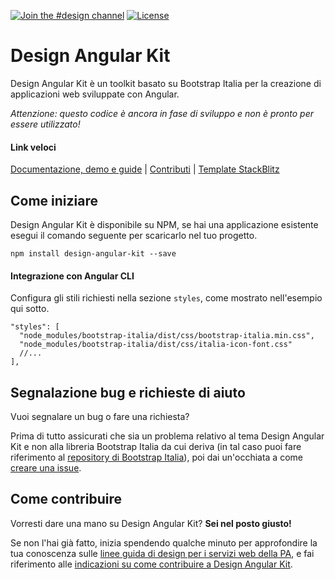 [![Join the #design channel](https://img.shields.io/badge/Slack%20channel-%23design-blue.svg)](https://developersitalia.slack.com/messages/C7VPAUVB3/)
[![License](https://img.shields.io/github/license/apuliasoft/design-angular-kit.svg)](https://github.com/apuliasoft/design-angular-kit/blob/master/LICENSE)

# Design Angular Kit

Design Angular Kit è un toolkit basato su Bootstrap Italia per la creazione di applicazioni web sviluppate con Angular.

_Attenzione: questo codice è ancora in fase di sviluppo e non è pronto per essere utilizzato!_

#### Link veloci
[Documentazione, demo e guide](https://apuliasoft.github.io/design-angular-kit/) |
[Contributi](https://github.com/apuliasoft/design-angular-kit/blob/master/CONTRIBUTING.md) |
[Template StackBlitz](https://stackblitz.com/edit/design-angular-kit-issue)

## Come iniziare

Design Angular Kit è disponibile su NPM, se hai una applicazione esistente esegui il comando seguente per scaricarlo nel tuo progetto.
```
npm install design-angular-kit --save
```

#### Integrazione con Angular CLI
Configura gli stili richiesti nella sezione `styles`, come mostrato nell'esempio qui sotto.
```
"styles": [
  "node_modules/bootstrap-italia/dist/css/bootstrap-italia.min.css",
  "node_modules/bootstrap-italia/dist/css/italia-icon-font.css"
  //...
],
```

## Segnalazione bug e richieste di aiuto

Vuoi segnalare un bug o fare una richiesta?

Prima di tutto assicurati che sia un problema relativo al tema Design Angular Kit e non alla libreria Bootstrap Italia da cui deriva 
(in tal caso puoi fare riferimento al [repository di Bootstrap Italia](https://github.com/italia/bootstrap-italia)), poi
dai un'occhiata a come [creare una issue](https://github.com/apuliasoft/design-angular-kit/blob/master/CONTRIBUTING.md#creare-una-issue).

## Come contribuire

Vorresti dare una mano su Design Angular Kit? **Sei nel posto giusto!**
 
Se non l'hai già fatto, inizia spendendo qualche minuto per approfondire la tua conoscenza sulle
[linee guida di design per i servizi web della PA](https://design-italia.readthedocs.io/it/stable/index.html),
e fai riferimento alle [indicazioni su come contribuire a Design Angular Kit](https://github.com/apuliasoft/design-angular-kit/blob/master/CONTRIBUTING.md).

<!-- A questo punto, è necessario impostare il tuo ambiente locale per la compilazione dei file sorgente e la generazione
della documentazione. Alla [pagina relativa agli strumenti di compilazione](https://italia.github.io/bootstrap-italia/docs/come-iniziare/strumenti-di-compilazione/)
è possibile avere tutte le informazioni necessarie a questo scopo. -->

